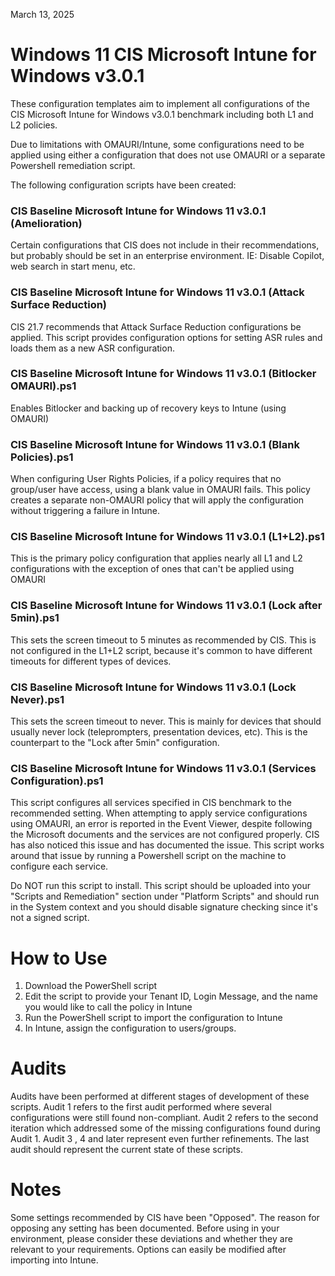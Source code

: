 March 13, 2025

# Windows 11 CIS Microsoft Intune for Windows v3.0.1
These configuration templates aim to implement all configurations of the CIS Microsoft Intune for Windows v3.0.1 benchmark including both L1 and L2 policies.

Due to limitations with OMAURI/Intune, some configurations need to be applied using either a configuration that does not use OMAURI or a separate Powershell remediation script.

The following configuration scripts have been created:

### CIS Baseline Microsoft Intune for Windows 11 v3.0.1 (Amelioration)
Certain configurations that CIS does not include in their recommendations, but probably should be set in an enterprise environment. IE: Disable Copilot, web search in start menu, etc.

### CIS Baseline Microsoft Intune for Windows 11 v3.0.1 (Attack Surface Reduction)
CIS 21.7 recommends that Attack Surface Reduction configurations be applied. This script provides configuration options for setting ASR rules and loads them as a new ASR configuration.

### CIS Baseline Microsoft Intune for Windows 11 v3.0.1 (Bitlocker OMAURI).ps1
Enables Bitlocker and backing up of recovery keys to Intune (using OMAURI)

### CIS Baseline Microsoft Intune for Windows 11 v3.0.1 (Blank Policies).ps1
When configuring User Rights Policies, if a policy requires that no group/user have access, using a blank value in OMAURI fails. This policy creates a separate non-OMAURI policy that will apply the configuration without triggering a failure in Intune.

### CIS Baseline Microsoft Intune for Windows 11 v3.0.1 (L1+L2).ps1
This is the primary policy configuration that applies nearly all L1 and L2 configurations with the exception of ones that can't be applied using OMAURI

### CIS Baseline Microsoft Intune for Windows 11 v3.0.1 (Lock after 5min).ps1
This sets the screen timeout to 5 minutes as recommended by CIS. This is not configured in the L1+L2 script, because it's common to have different timeouts for different types of devices.

### CIS Baseline Microsoft Intune for Windows 11 v3.0.1 (Lock Never).ps1
This sets the screen timeout to never. This is mainly for devices that should usually never lock (teleprompters, presentation devices, etc). This is the counterpart to the "Lock after 5min" configuration.

### CIS Baseline Microsoft Intune for Windows 11 v3.0.1 (Services Configuration).ps1
This script configures all services specified in CIS benchmark to the recommended setting. When attempting to apply service configurations using OMAURI, an error is reported in the Event Viewer, despite following the Microsoft documents and the services are not configured properly. CIS has also noticed this issue and has documented the issue. This script works around that issue by running a Powershell script on the machine to configure each service.

Do NOT run this script to install. This script should be uploaded into your "Scripts and Remediation" section under "Platform Scripts" and should run in the System context and you should disable signature checking since it's not a signed script.

# How to Use
1. Download the PowerShell script
2. Edit the script to provide your Tenant ID, Login Message, and the name you would like to call the policy in Intune
3. Run the PowerShell script to import the configuration to Intune
4. In Intune, assign the configuration to users/groups.

# Audits
Audits have been performed at different stages of development of these scripts. Audit 1 refers to the first audit performed where several configurations were still found non-compliant. Audit 2 refers to the second iteration which addressed some of the missing configurations found during Audit 1. Audit 3 , 4 and later represent even further refinements. The last audit should represent the current state of these scripts.

# Notes
Some settings recommended by CIS have been "Opposed". The reason for opposing any setting has been documented. Before using in your environment, please consider these deviations and whether they are relevant to your requirements. Options can easily be modified after importing into Intune.